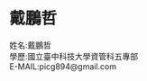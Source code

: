 
<!DOCTYPE html>
<html>
  <head>
    <meta charset="utf-8">
  </head>
  <body>
    <h1>戴鵬哲</h1>
    姓名:戴鵬哲</br>
    學歷:國立臺中科技大學資管科五專部</br>
    E-MAIL:picg894@gmail.com</br>
  </body>
</html>
